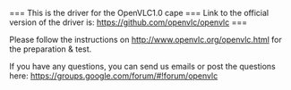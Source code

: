 === This is the driver for the OpenVLC1.0 cape === Link to the official version of the driver is: https://github.com/openvlc/openvlc ===

Please follow the instructions on http://www.openvlc.org/openvlc.html for the preparation & test.

If you have any questions, you can send us emails or post the questions here: https://groups.google.com/forum/#!forum/openvlc
